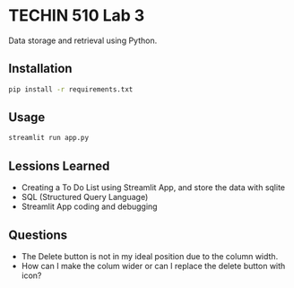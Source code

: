 # TECHIN 510 Lab 3

Data storage and retrieval using Python.

## Installation

```bash
pip install -r requirements.txt
```

## Usage

```bash
streamlit run app.py
```

## Lessions Learned
- Creating a To Do List using Streamlit App, and store the data with sqlite
- SQL (Structured Query Language)
- Streamlit App coding and debugging


## Questions
- The Delete button is not in my ideal position due to the column width. 
- How can I make the colum wider or can I replace the delete button with icon?